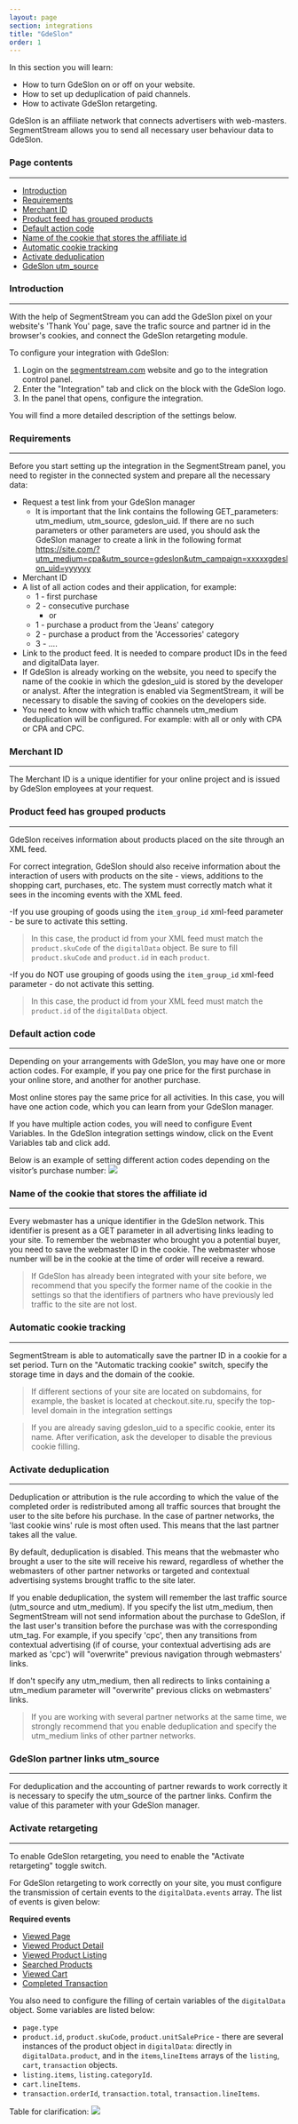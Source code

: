 ```yaml
---
layout: page
section: integrations
title: "GdeSlon"
order: 1
---
```


In this section you will learn:
* How to turn GdeSlon on or off on your website.
* How to set up deduplication of paid channels.
* How to activate GdeSlon retargeting.

GdeSlon is an affiliate network that connects advertisers with web-masters. SegmentStream allows you to send all necessary user behaviour data to GdeSlon.

### Page contents
------
<ul class="page-navigation">
  <li><a href="#0">Introduction</a></li>
  <li><a href="#1">Requirements</a></li>
  <li><a href="#2">Merchant ID</a></li>
  <li><a href="#2_1">Product feed has grouped products</a></li>
  <li><a href="#3">Default action code</a></li>
  <li><a href="#4">Name of the cookie that stores the affiliate id</a></li>
  <li><a href="#5">Automatic cookie tracking</a></li>
  <li><a href="#6">Activate deduplication</a></li>
  <li><a href="#7">GdeSlon utm_source</a></li>
</ul>

### <a name="0"></a>Introduction
------
With the help of SegmentStream you can add the GdeSlon pixel on your website's 'Thank You' page, save the trafic source and partner id in the browser's cookies, and connect the GdeSlon retargeting module.

To configure your integration with GdeSlon:
1. Login on the [segmentstream.com](https://admin.segmentstream.com/) website and go to the integration control panel.
2. Enter the "Integration" tab and click on the block with the GdeSlon logo.
3. In the panel that opens, configure the integration.

You will find a more detailed description of the settings below.

### <a name="1"></a>Requirements
------
Before you start setting up the integration in the SegmentStream panel, you need to register in the connected system and prepare all the necessary data:
  - Request a test link from your GdeSlon manager
    - It is important that the link contains the following
    GET_parameters: utm_medium, utm_source, gdeslon_uid. If there are no such parameters or other parameters are used, you should ask the GdeSlon manager to create a link in the following format https://site.com/?utm_medium=cpa&utm_source=gdeslon&utm_campaign=xxxxxgdeslon_uid=yyyyyy
 - Merchant ID
 - A list of all action codes and their application, for example:
    - 1 - first purchase
    - 2 - consecutive purchase
      - or
    - 1 - purchase a product from the 'Jeans' category
    - 2 - purchase a product from the 'Accessories' category
    - 3 - ....
 - Link to the product feed. It is needed to compare product IDs in the feed and digitalData layer.
 - If GdeSlon is already working on the website, you need to specify the name of the cookie in which the gdeslon_uid is stored by the developer or analyst. After the integration is enabled via SegmentStream, it will be necessary to disable the saving of cookies on the developers side.
 - You need to know with which traffic channels utm_medium deduplication will be configured. For example: with all or only with CPA or CPA and CPC.

### <a name="2"></a>Merchant ID
------
The Merchant ID is a unique identifier for your online project and is issued by GdeSlon employees at your request.

### <a name="2_1"></a>Product feed has grouped products
------
GdeSlon receives information about products placed on the site through an XML feed.

For correct integration, GdeSlon should also receive information about the interaction of users with products on the site - views, additions to the shopping cart, purchases, etc. The system must correctly match what it sees in the incoming events with the XML feed.

-If you use grouping of goods using the `item_group_id` xml-feed parameter - be sure to activate this setting.
  >In this case, the product id from your XML feed must match the `product.skuCode` of the `digitalData` object. Be sure to fill `product.skuCode` and `product.id` in each `product`.

 -If you do NOT use grouping of goods using the `item_group_id` xml-feed parameter - do not activate this setting.
  >In this case, the product id from your XML feed must match the `product.id` of the `digitalData` object.

### <a name="3"></a>Default action code
------
Depending on your arrangements with GdeSlon, you may have one or more action codes. For example, if you pay one price for the first purchase in your online store, and another for another purchase.

Most online stores pay the same price for all activities. In this case, you will have one action code, which you can learn from your GdeSlon manager.

If you have multiple action codes, you will need to configure Event Variables.
In the GdeSlon integration settings window, click on the Event Variables tab and click add.

Below is an example of setting different action codes depending on the visitor’s purchase number:
![](/img/integrations.gdeslon.1.png)

### <a name="4"></a>Name of the cookie that stores the affiliate id
------
Every webmaster has a unique identifier in the GdeSlon network. This identifier is present as a GET parameter in all advertising links leading to your site. To remember the webmaster who brought you a potential buyer, you need to save the webmaster ID in the cookie. The webmaster whose number will be in the cookie at the time of order will receive a reward.

> If GdeSlon has already been integrated with your site before, we recommend that you specify the former name of the cookie in the settings so that the identifiers of partners who have previously led traffic to the site are not lost.

### <a name="5"></a>Automatic cookie tracking
------
SegmentStream is able to automatically save the partner ID in a cookie for a set period.
Turn on the "Automatic tracking cookie" switch, specify the storage time in days and the domain of the cookie.

> If different sections of your site are located on subdomains, for example, the basket is located at checkout.site.ru, specify the top-level domain in the integration settings

> If you are already saving gdeslon_uid to a specific cookie, enter its name. After verification, ask the developer to disable the previous cookie filling.

### <a name="6"></a>Activate deduplication
------
Deduplication or attribution is the rule according to which the value of the completed order is redistributed among all traffic sources that brought the user to the site before his purchase. In the case of partner networks, the 'last cookie wins' rule is most often used. This means that the last partner takes all the value.

By default, deduplication is disabled. This means that the webmaster who brought a user to the site will receive his reward, regardless of whether the webmasters of other partner networks or targeted and contextual advertising systems brought traffic to the site later.

If you enable deduplication, the system will remember the last traffic source (utm_source and utm_medium).
If you specify the list utm_medium, then SegmentStream will not send information about the purchase to GdeSlon, if the last user's transition before the purchase was with the corresponding utm_tag. For example, if you specify 'cpc', then any transitions from contextual advertising (if of course, your contextual advertising ads are marked as 'cpc') will "overwrite" previous navigation through webmasters' links.

If don't specify any utm_medium, then all redirects to links containing a utm_medium parameter will "overwrite" previous clicks on webmasters' links.

> If you are working with several partner networks at the same time, we strongly recommend that you enable deduplication and specify the utm_medium links of other partner networks.

### <a name="7"></a>GdeSlon partner links utm_source
------
For deduplication and the accounting of partner rewards to work correctly it is necessary to specify the utm_source of the partner links. Confirm the value of this parameter with your GdeSlon manager.


### <a name="8"></a>Activate retargeting
------
To enable GdeSlon retargeting, you need to enable the "Activate retargeting" toggle switch.

For GdeSlon retargeting to work correctly on your site, you must configure the transmission of certain events to the `digitalData.events` array. The list of events is given below:

**Required events**
* [Viewed Page](/events/viewed-page)
* [Viewed Product Detail](/events/viewed-product-detail)
* [Viewed Product Listing](/events/viewed-product-listing)
* [Searched Products](/events/searched-products)
* [Viewed Cart](/events/viewed-cart)
* [Completed Transaction](/events/completed-transaction)

You also need to configure the filling of certain variables of the `digitalData` object. Some variables are listed below:
* `page.type`
* `product.id`, `product.skuCode`, `product.unitSalePrice` - there are several instances of the product object in `digitalData`: directly in `digitalData.product`, and in the `items`,`lineItems` arrays of the `listing`, `cart`, `transaction` objects.
* `listing.items`, `listing.categoryId`.
* `cart.lineItems`.
* `transaction.orderId`, `transaction.total`, `transaction.lineItems`.

Table for clarification:
![](/img/integrations.gdeslon.2.png)
